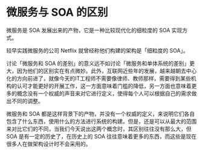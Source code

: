 # 微服务与 SOA 的区别

微服务是 SOA 发展出来的产物，它是一种比较现代化的细粒度的 SOA 实现方式。

较早实践微服务的公司 Netflix 就曾经称他们构建的架构是「细粒度的 SOA」。

讨论「微服务和 SOA 的差别」的意义远不如讨论「微服务和单体系统的差别」更大，因为他们的区别实在有点微妙。此外，互联网近些年的发展，越来越朝去中心化的方向前进了，就像今天的IT工程师不需要像律师、教师那样，需要得到某些机构的认可才能更好的开展工作，这一方面意味着门槛的降低，另一方面也意味着更多的概念没有一个权威的声音来对它进行定义，使得每个人可以根据自己的需求做出不同的调整。

微服务和 SOA 都是这样背景下的产物，并没有一个权威的定义，来说明它们各自包含了什么东西，使用什么的方法进行系统的构建。但是，还是可以从最大的范围来对比它们的不同，当我们今天说出这两个概念时，其区别往往没有那么大，但 SOA 是有一定的历史了，在历史上的 SOA 往往意味着更多的东西，而这些是现在很多人在做架构设计时不会采用的。